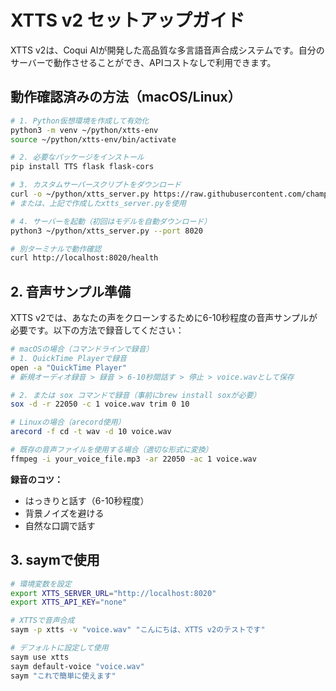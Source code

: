 # XTTS v2 セットアップガイド

XTTS v2は、Coqui AIが開発した高品質な多言語音声合成システムです。自分のサーバーで動作させることができ、APIコストなしで利用できます。

## 動作確認済みの方法（macOS/Linux）

```bash
# 1. Python仮想環境を作成して有効化
python3 -m venv ~/python/xtts-env
source ~/python/xtts-env/bin/activate

# 2. 必要なパッケージをインストール
pip install TTS flask flask-cors

# 3. カスタムサーバースクリプトをダウンロード
curl -o ~/python/xtts_server.py https://raw.githubusercontent.com/champierre/saym/main/scripts/xtts_server.py
# または、上記で作成したxtts_server.pyを使用

# 4. サーバーを起動（初回はモデルを自動ダウンロード）
python3 ~/python/xtts_server.py --port 8020

# 別ターミナルで動作確認
curl http://localhost:8020/health
```

## 2. 音声サンプル準備

XTTS v2では、あなたの声をクローンするために6-10秒程度の音声サンプルが必要です。以下の方法で録音してください：

```bash
# macOSの場合（コマンドラインで録音）
# 1. QuickTime Playerで録音
open -a "QuickTime Player"
# 新規オーディオ録音 > 録音 > 6-10秒間話す > 停止 > voice.wavとして保存

# 2. または sox コマンドで録音（事前にbrew install soxが必要）
sox -d -r 22050 -c 1 voice.wav trim 0 10

# Linuxの場合（arecord使用）
arecord -f cd -t wav -d 10 voice.wav

# 既存の音声ファイルを使用する場合（適切な形式に変換）
ffmpeg -i your_voice_file.mp3 -ar 22050 -ac 1 voice.wav
```

**録音のコツ：**
- はっきりと話す（6-10秒程度）
- 背景ノイズを避ける
- 自然な口調で話す

## 3. saymで使用

```bash
# 環境変数を設定
export XTTS_SERVER_URL="http://localhost:8020"
export XTTS_API_KEY="none"

# XTTSで音声合成
saym -p xtts -v "voice.wav" "こんにちは、XTTS v2のテストです"

# デフォルトに設定して使用
saym use xtts
saym default-voice "voice.wav"
saym "これで簡単に使えます"
```

